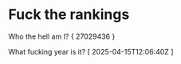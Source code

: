 # Fuck the rankings

Who the hell am I?
{ 27029436 }

What fucking year is it?
[ 2025-04-15T12:06:40Z ]
